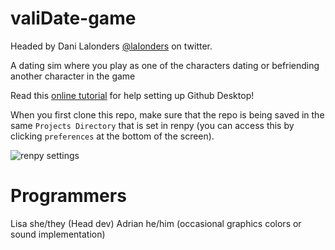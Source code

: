 # valiDate-game

Headed by Dani Lalonders [@laIonders](https://twitter.com/laIonders) on twitter.

A dating sim where you play as one of the characters dating or befriending another character in the game

Read this [online tutorial](https://pomelope.neocities.org/github_tutorial.html) for help setting up Github Desktop!

When you first clone this repo, make sure that the repo is being saved in the same `Projects Directory` that is set in renpy (you can access this by clicking `preferences` at the bottom of the screen).

![renpy settings](https://media.discordapp.net/attachments/519754564610818050/679183722112614440/Screen_Shot_2020-02-17_at_8.32.02_PM.png)

# Programmers
Lisa she/they (Head dev)
Adrian he/him (occasional graphics colors or sound implementation)
